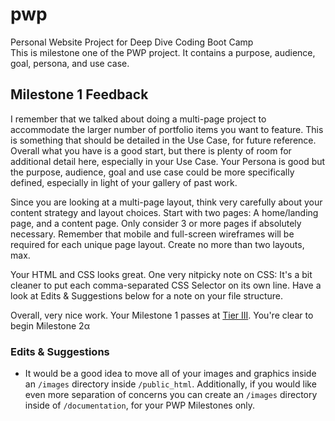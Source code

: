 # pwp
Personal Website Project for Deep Dive Coding Boot Camp  
This is milestone one of the PWP project. It contains a purpose, audience, goal, persona, and use case.

## Milestone 1 Feedback
I remember that we talked about doing a multi-page project to accommodate the larger number of portfolio items you want to feature. This is something that should be detailed in the Use Case, for future reference. Overall what you have is a good start, but there is plenty of room for additional detail here, especially in your Use Case. Your Persona is good but the purpose, audience, goal and use case could be more specifically defined, especially in light of your gallery of past work.

Since you are looking at a multi-page layout, think very carefully about your content strategy and layout choices. Start with two pages: A home/landing page, and a content page. Only consider 3 or more pages if absolutely necessary. Remember that mobile and full-screen wireframes will be required for each unique page layout. Create no more than two layouts, max. 

Your HTML and CSS looks great. One very nitpicky note on CSS: It's a bit cleaner to put each comma-separated CSS Selector on its own line. Have a look at Edits &amp; Suggestions below for a note on your file structure.

Overall, very nice work. Your Milestone 1 passes at [Tier III](https://bootcamp-coders.cnm.edu/projects/personal/rubric/). You're clear to begin Milestone 2&alpha;

### Edits &amp; Suggestions
- It would be a good idea to move all of your images and graphics inside an `/images` directory inside `/public_html`. Additionally, if you would like even more separation of concerns you can create an `/images` directory inside of `/documentation`, for your PWP Milestones only.
